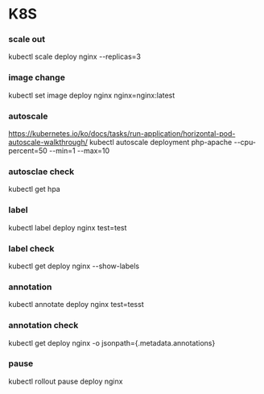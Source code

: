 # K8S
### scale out
kubectl scale deploy nginx --replicas=3

### image change
kubectl set image deploy nginx nginx=nginx:latest

### autoscale
https://kubernetes.io/ko/docs/tasks/run-application/horizontal-pod-autoscale-walkthrough/
kubectl autoscale deployment php-apache --cpu-percent=50 --min=1 --max=10

### autosclae check
kubectl get hpa

### label 
kubectl label deploy nginx test=test

### label check
kubectl get deploy nginx --show-labels

### annotation
kubectl annotate deploy nginx test=tesst

### annotation check
kubectl get deploy nginx -o jsonpath={.metadata.annotations}

### pause
kubectl rollout pause deploy nginx

